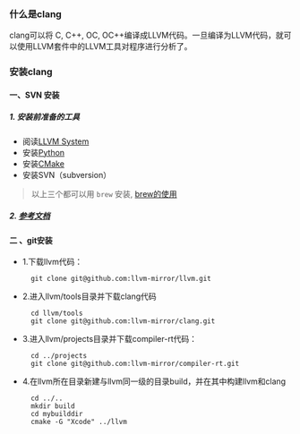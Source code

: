 
### 什么是clang

clang可以将 C, C++, OC, OC++编译成LLVM代码。一旦编译为LLVM代码，就可以使用LLVM套件中的LLVM工具对程序进行分析了。

### 安装clang

#### 一、SVN 安装

##### 1. 安装前准备的工具

* 阅读[LLVM System](http://llvm.org/docs/GettingStarted.html#requirements)
* 安装[Python](http://www.python.org/download)
* 安装[CMake](http://www.cmake.org/download)
* 安装SVN（subversion）

> 以上三个都可以用 `brew` 安装, [brew的使用](https://github.com/wenchao8023/FFmpegGet/blob/master/mds/FFmpeg-install.md)

##### 2. [参考文档](http://clang.llvm.org/get_started.html)


#### 二 、git安装

* 1.下载llvm代码：

		git clone git@github.com:llvm-mirror/llvm.git

* 2.进入llvm/tools目录并下载clang代码

		cd llvm/tools
		git clone git@github.com:llvm-mirror/clang.git
		
* 3.进入llvm/projects目录并下载compiler-rt代码：

		cd ../projects
		git clone git@github.com:llvm-mirror/compiler-rt.git
		
* 4.在llvm所在目录新建与llvm同一级的目录build，并在其中构建llvm和clang

		cd ../..
		mkdir build
		cd mybuilddir
		cmake -G "Xcode" ../llvm